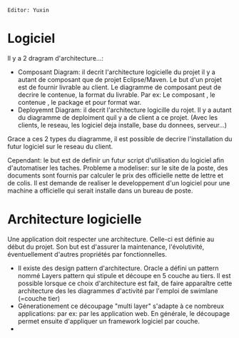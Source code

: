 `Editor: Yuxin`
# Logiciel

Il y a 2 dragram d'architecture...:
- Composant Diagram: il decrit l'architecture logicielle du projet il y a autant de composant que de projet Eclipse/Maven. Le but d'un projet est de fournir livrable au client. Le diagramme de composant peut  de decrire le contenue, la format du livrable.  Par ex: Le composant , le contenue , le package et  pour format war.
- Deployemnt Diagram: il decrit l'architecture logicille du rojet.  Il y a autant du diagramme de deploiment quil y a de client a ce projet. (Avec les clients, le reseau, les logiciel deja installe, base du donnees, serveur...)

Grace a ces 2 types du diagramme, il est possible de decrire l'installation du futur logiciel sur le reseau du client.

Cependant: le but est de definir un futur script d'utilisation du logiciel afin d'automatiser les taches.
Probleme a modeliser: sur le site de la poste, des documents sont fournis par calculer le prix des officielle nette de lettre et de colis. Il est demande de realiser le developpement d'un logiciel pour une machine a officielle qui serait installe dans un bureau de poste.

# Architecture logicielle
Une application doit respecter une architecture. Celle-ci est définie au début du projet. Son but est d'assurer la maintenance, l'évolutivité, éventuellement d'autres propriétés par fonctionnelles.
- Il existe des design pattern d'architecture. Oracle a défini un pattern nommé Layers pattern qui stipule et découpe en 5 couche au tiers. Il est possible lorsque ce choix d'architecture est fait, de faire apparaître cette architecture des les diagrammes d'activité par l'emploi de swimlane (=couche tier)
- Génerationement ce découpage "multi layer" s'adapte à ce nombreux applications: par ex: par les application web. En générale, le découpage permet ensuite d'appliquer un framework logiciel par couche.
- 
